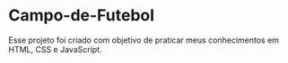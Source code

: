 # Campo-de-Futebol
Esse projeto foi criado com objetivo de praticar meus conhecimentos em HTML, CSS e JavaScript. 
